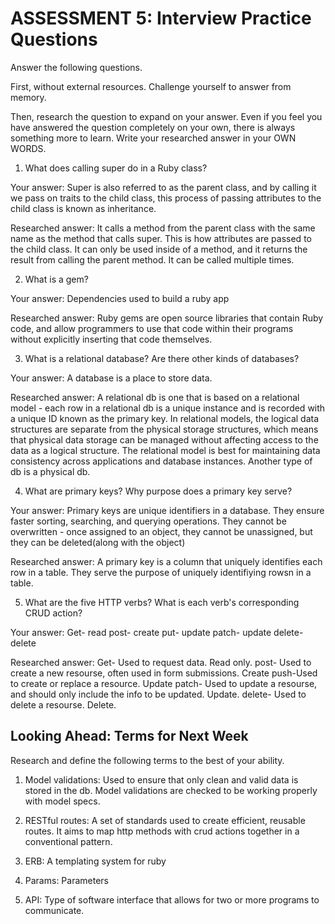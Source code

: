# ASSESSMENT 5: Interview Practice Questions

Answer the following questions.

First, without external resources. Challenge yourself to answer from memory.

Then, research the question to expand on your answer. Even if you feel you have answered the question completely on your own, there is always something more to learn. Write your researched answer in your OWN WORDS.

1. What does calling super do in a Ruby class?

Your answer: Super is also referred to as the parent class, and by calling it we pass on traits to the child class, this process of passing attributes to the child class is known as inheritance.

Researched answer: It calls a method from the parent class with the same name as the method that calls super. This is how attributes are passed to the child class. It can only be used inside of a method, and it returns the result from calling the parent method. It can be called multiple times.  


2. What is a gem?

Your answer: Dependencies used to build a ruby app

Researched answer: Ruby gems are open source libraries that contain Ruby code, and allow programmers to use that code within their programs without explicitly inserting that code themselves. 


3. What is a relational database? Are there other kinds of databases?

Your answer: A database is a place to store data.

Researched answer: A relational db is one that is based on a relational model - each row in a relational db is a unique instance and is recorded with a unique ID known as the primary key. In relational models, the logical data structures are separate from the physical storage structures, which means that physical data storage can be managed without affecting access to the data as a logical structure. The relational model is best for maintaining data consistency across applications and database instances. Another type of db is a physical db. 

4. What are primary keys? Why purpose does a primary key serve?

Your answer: Primary keys are unique identifiers in a database. They ensure faster sorting, searching, and querying operations. They cannot be overwritten - once assigned to an object, they cannot be unassigned, but they can be deleted(along with the object)

Researched answer: A primary key is a column that uniquely identifies each row in a table. They serve the purpose of uniquely identifiying rowsn in a table.

5. What are the five HTTP verbs? What is each verb's corresponding CRUD action?

Your answer: 
Get- read
post- create
put- update
patch- update
delete- delete

Researched answer:
Get- Used to request data. Read only.
post- Used to create a new resourse, often used in form submissions. Create
push-Used to create or replace a resource. Update
patch- Used to update a resourse, and should only include the info to be updated. Update.
delete- Used to delete a resourse. Delete.

## Looking Ahead: Terms for Next Week

Research and define the following terms to the best of your ability.

1. Model validations: Used to ensure that only clean and valid data is stored in the db. Model validations are checked to be working properly with model specs.

2. RESTful routes: A set of standards used to create efficient, reusable routes. It aims to map http methods with crud actions together in a conventional pattern. 

3. ERB: A templating system for ruby

4. Params: Parameters

5. API: Type of software interface that allows for two or more programs to communicate.
